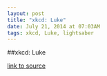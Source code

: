 ```yaml
---
layout: post
title: "xkcd: Luke"
date: July 21, 2014 at 07:03AM
tags: xkcd, Luke, lightsaber
---
```

##xkcd: Luke

[link to source](http://xkcd.com/1397/) 
